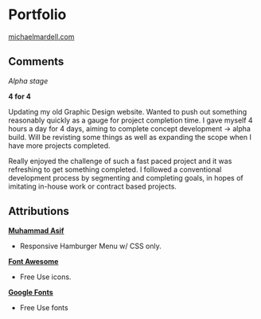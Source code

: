 # Portfolio 

[michaelmardell.com](http://michaelmardell.com/)

## Comments
*Alpha stage* 

**4 for 4**

 Updating my old Graphic Design website. Wanted to push out something reasonably quickly as a gauge for project completion time. I gave myself 4 hours a day for 4 days, aiming to complete concept development -> alpha build. Will be revisting some things  as well as expanding the scope when I have more projects completed. 

 Really enjoyed the challenge of such a fast paced project and it was refreshing to get something completed. I followed a conventional development process by segmenting and completing goals, in hopes of imitating in-house work or contract based projects.

## Attributions 

[**Muhammad Asif**](https://codeconvey.com/Tutorials/responsive-hamburger-menu-css-only/)
- Responsive Hamburger Menu w/ CSS only.

[**Font Awesome**](https://fontawesome.com/)
- Free Use icons.

[**Google Fonts**](https://fonts.google.com/)
- Free Use fonts